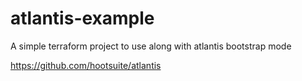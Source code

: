 # atlantis-example
A simple terraform project to use along with atlantis bootstrap mode


https://github.com/hootsuite/atlantis
